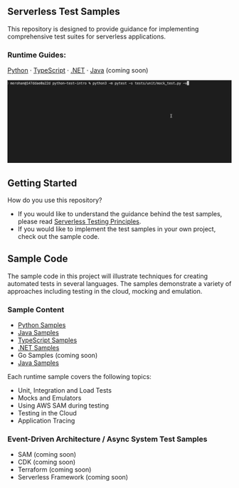 ## Serverless Test Samples

This repository is designed to provide guidance for implementing comprehensive test suites for serverless applications.

### Runtime Guides:

[Python](./python-test-samples/) ·
[TypeScript](./typescript-test-samples/) ·
[.NET](./dotnet-test-samples/) ·
[Java](./java-test-samples/) (coming soon)

![Run Unit Tests](READMEIntro.gif)

## Getting Started
How do you use this repository? 

- If you would like to understand the guidance behind the test samples, please read [Serverless Testing Principles](Serverless%20Testing%20Principles.md). 
- If you would like to implement the test samples in your own project, check out the sample code.

## Sample Code
The sample code in this project will illustrate techniques for creating automated tests in several languages. The samples demonstrate a variety of approaches including testing in the cloud, mocking and emulation. 

### Sample Content

- [Python Samples](./python-test-samples/)
- [Java Samples](./java-test-samples/)
- [TypeScript Samples](./typescript-test-samples/)
- [.NET Samples](./dotnet-test-samples/)
- Go Samples (coming soon)
- [Java Samples](./java-test-samples/)

Each runtime sample covers the following topics:
- Unit, Integration and Load Tests
- Mocks and Emulators
- Using AWS SAM during testing
- Testing in the Cloud
- Application Tracing

### Event-Driven Architecture / Async System Test Samples
- SAM (coming soon)
- CDK (coming soon)
- Terraform (coming soon)
- Serverless Framework (coming soon)
